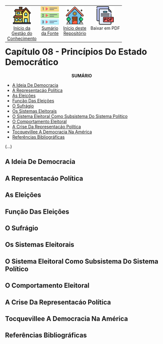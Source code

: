 <table align="right" border="0">
  <tr>
    <td align="center" valign="top">
      <a href="https://github.com/dnlclaudino/gestao-do-conhecimento#readme">
        <img src="https://github.com/dnlclaudino/imagens/blob/master/icones/casa3.png?raw=true" heigh="60" width="60"><br>Início da <br>Gestão do <br>Conhecimento
      </a>
    </td>
    <td align="center" valign="top">
      <a href="./README.md">
        <img src="https://github.com/dnlclaudino/imagens/blob/master/icones/sumario.png?raw=true" heigh="60" width="60"><br>Sumário<br>da Fonte
      </a>
    </td>
    <td align="center" valign="top">
      <a href="../README.md">
        <img src="https://github.com/dnlclaudino/imagens/blob/master/icones/casa2.png?raw=true" heigh="60" width="60"><br>Início deste <br>Repositório
      </a>
    </td>
    <td align="center" valign="top">
        <img src="https://github.com/dnlclaudino/imagens/blob/master/icones-aplicativos/pdf/pdf.png?raw=true" heigh="60" width="60"><br>Baixar em PDF
    </td>
  </tr>
</table><br><br><br><br><br>

# Capítulo 08 - Princípios Do Estado Democrático

<center><b>SUMÁRIO</b></center>

<!-- TOC updateonsave:false-->

- [A Ideia De Democracia](#a-ideia-de-democracia)
- [A Representacáo Política](#a-representacáo-política)
- [As Eleições](#as-eleições)
- [Função Das Eleições](#função-das-eleições)
- [O Sufrágio](#o-sufrágio)
- [Os Sistemas Eleitorais](#os-sistemas-eleitorais)
- [O Sistema Eleitoral Como Subsistema Do Sistema Político](#o-sistema-eleitoral-como-subsistema-do-sistema-político)
- [O Comportamento Eleitoral](#o-comportamento-eleitoral)
- [A Crise Da Representacáo Política](#a-crise-da-representacáo-política)
- [Tocquevillee A Democracia Na América](#tocquevillee-a-democracia-na-américa)
- [Referências Bibliográficas](#referências-bibliográficas)

<!-- /TOC -->(...)

## A Ideia De Democracia
## A Representacáo Política
## As Eleições
## Função Das Eleições
## O Sufrágio
## Os Sistemas Eleitorais
## O Sistema Eleitoral Como Subsistema Do Sistema Político
## O Comportamento Eleitoral
## A Crise Da Representacáo Política
## Tocquevillee A Democracia Na América


## Referências Bibliográficas